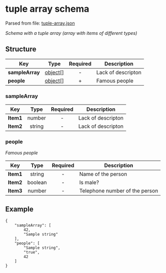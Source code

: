 # __tuple array schema__
Parsed from file: [tuple-array.json](https://github.com/McCastles/JMC/blob/master/examples/tuple-array.json)

_Schema with a tuple array (array with items of different types)_
## __Structure__

|Key|Type|Required|Description|
|-|:-:|:-:|-|
|__sampleArray__|[object[]](#sampleArray)|-|Lack of descripton|
|__people__|[object[]](#people)|+|Famous people|
### __sampleArray__

|Key|Type|Required|Description|
|-|:-:|:-:|-|
|__Item1__|number|-|Lack of descripton|
|__Item2__|string|-|Lack of descripton|
### __people__
_Famous people_

|Key|Type|Required|Description|
|-|:-:|:-:|-|
|__Item1__|string|-|Name of the person|
|__Item2__|boolean|-|Is male?|
|__Item3__|number|-|Telephone number of the person|
## __Example__
```
{
    "sampleArray": [
        42,
        "Sample string"
    ],
    "people": [
        "Sample string",
        "true",
        42
    ]
}
```